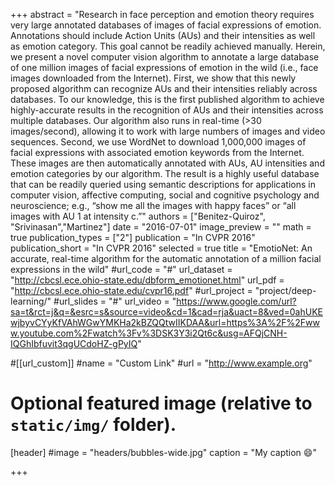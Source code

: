 +++
abstract = "Research in face perception and emotion theory requires very large annotated databases of images of facial expressions of emotion. Annotations should include Action Units (AUs) and their intensities as well as emotion category. This goal cannot be readily achieved manually. Herein, we present a novel computer vision algorithm to annotate a large database of one million images of facial expressions of emotion in the wild (i.e., face images downloaded from the Internet). First, we show that this newly proposed algorithm can recognize AUs and their intensities reliably across databases. To our knowledge, this is the first published algorithm to achieve highly-accurate results in the recognition of AUs and their intensities across multiple databases. Our algorithm also runs in real-time (>30 images/second), allowing it to work with large numbers of images and video sequences. Second, we use WordNet to download 1,000,000 images of facial expressions with associated emotion keywords from the Internet. These images are then automatically annotated with AUs, AU intensities and emotion categories by our algorithm. The result is a highly useful database that can be readily queried using semantic descriptions for applications in computer vision, affective computing, social and cognitive psychology and neuroscience; e.g., “show me all the images with happy faces” or “all images with AU 1 at intensity c.”"
authors = ["Benitez-Quiroz", "Srivinasan","Martinez"]
date = "2016-07-01"
image_preview = ""
math = true
publication_types = ["2"]
publication = "In CVPR 2016"
publication_short = "In CVPR 2016"
selected = true
title = "EmotioNet: An accurate, real-time algorithm for the automatic annotation of a million facial expressions in the wild"
#url_code = "#"
url_dataset = "http://cbcsl.ece.ohio-state.edu/dbform_emotionet.html"
url_pdf = "http://cbcsl.ece.ohio-state.edu/cvpr16.pdf"
#url_project = "project/deep-learning/"
#url_slides = "#"
url_video = "https://www.google.com/url?sa=t&rct=j&q=&esrc=s&source=video&cd=1&cad=rja&uact=8&ved=0ahUKEwjbyvCYyKfVAhWGwYMKHa2kBZQQtwIIKDAA&url=https%3A%2F%2Fwww.youtube.com%2Fwatch%3Fv%3DSK3Y3i2Qt6c&usg=AFQjCNH-IQGhIbfuvit3qgUCdoHZ-gPyIQ"

#[[url_custom]]
#name = "Custom Link"
#url = "http://www.example.org"

# Optional featured image (relative to `static/img/` folder).
[header]
#image = "headers/bubbles-wide.jpg"
caption = "My caption :smile:"

+++
